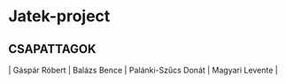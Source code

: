 # Jatek-project

## CSAPATTAGOK

| Gáspár Róbert | Balázs Bence | Palánki-Szűcs Donát | Magyari Levente |
